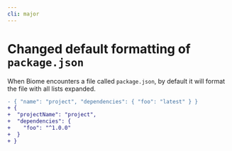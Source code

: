 ```yaml
---
cli: major
---
```


# Changed default formatting of `package.json`

When Biome encounters a file called `package.json`, by default it will format the file with all lists expanded.

```diff
- { "name": "project", "dependencies": { "foo": "latest" } }
+ {
+  "projectName": "project",
+  "dependencies": {
+    "foo": "^1.0.0"
+  }
+ }
```
